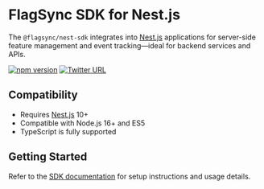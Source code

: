 # FlagSync SDK for Nest.js

The `@flagsync/nest-sdk` integrates into [Nest.js](https://nestjs.com/) applications for server-side feature management and event tracking—ideal for backend services and APIs.

[![npm version](https://badge.fury.io/js/%40flagsync%2Fnest-sdk.svg)](https://badge.fury.io/js/%40flagsync%2Fnest-sdk)
[![Twitter URL](https://img.shields.io/twitter/url/https/twitter.com/flagsync.svg?style=social&label=Follow%20%40flagsync)](https://twitter.com/flagsync)

## Compatibility
- Requires [Nest.js](https://nestjs.com/) 10+
- Compatible with Node.js 16+ and ES5
- TypeScript is fully supported

## Getting Started

Refer to the [SDK documentation](https://docs.flagsync.com/sdks-server-side/nestjs) for setup instructions and usage details.

